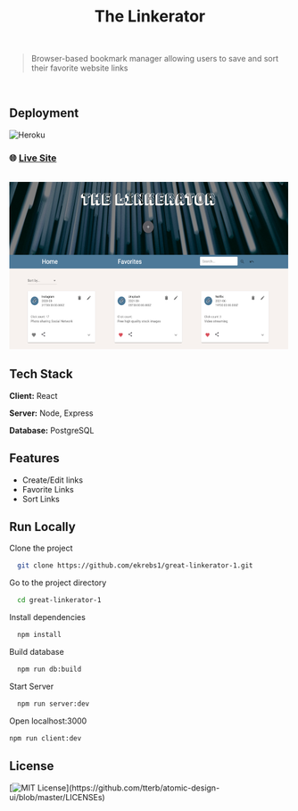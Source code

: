 

<h1 align="center">The Linkerator</h1>
<br>

> Browser-based bookmark manager allowing users to save and sort their favorite website links

<br>

## Deployment


![Heroku](https://camo.githubusercontent.com/441ee5d08ca500a5ce2885e8bbaede024e05d836f55a9aae666b46c3d75d3033/68747470733a2f2f696d672e736869656c64732e696f2f62616467652f6865726f6b752d3433303039383f7374796c653d666c61742d737175617265266c6f676f3d6865726f6b75266c6f676f436f6c6f723d7768697465266c6162656c436f6c6f723d324332433330)

### 🌐  [Live Site](https://eem-linkerator.herokuapp.com/)

  
<br>

<img src="public/assets/Linkerator.png" alt="promenade website" width="500" height="300">

  
## Tech Stack

**Client:** React

**Server:** Node, Express

**Database:** PostgreSQL

  
## Features

- Create/Edit links
- Favorite Links
- Sort Links

  
## Run Locally

Clone the project

```sh
  git clone https://github.com/ekrebs1/great-linkerator-1.git
```

Go to the project directory

```sh
  cd great-linkerator-1
```

Install dependencies

```sh
  npm install
```

Build database

```sh
  npm run db:build
```

Start Server

```sh
  npm run server:dev
```

Open localhost:3000

```sh
npm run client:dev
```

  
## License

[![MIT License](https://img.shields.io/apm/l/atomic-design-ui.svg?)](https://github.com/tterb/atomic-design-ui/blob/master/LICENSEs)
  

